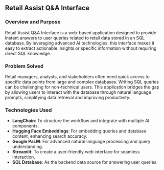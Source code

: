 ## Retail Assist Q&A Interface  

### Overview and Purpose  
Retail Assist Q&A Interface is a web-based application designed to provide instant answers to user queries related to retail data stored in an SQL database. By leveraging advanced AI technologies, this interface makes it easy to extract actionable insights or specific information without requiring direct SQL knowledge.  

### Problem Solved  
Retail managers, analysts, and stakeholders often need quick access to specific data points from large and complex databases. Writing SQL queries can be challenging for non-technical users. This application bridges the gap by allowing users to interact with the database through natural language prompts, simplifying data retrieval and improving productivity.  

### Technologies Used  
- **LangChain**: To structure the workflow and integrate with multiple AI components.  
- **Hugging Face Embeddings**: For embedding queries and database content, enhancing search accuracy.  
- **Google PaLM**: For advanced natural language processing and query understanding.  
- **Streamlit**: To create a user-friendly web interface for seamless interaction.  
- **SQL Database**: As the backend data source for answering user queries.